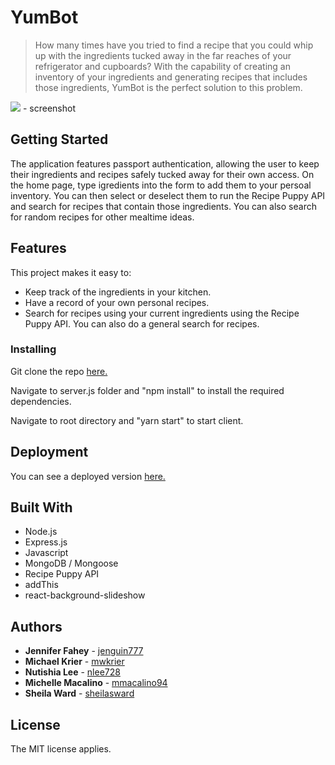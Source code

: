 # YumBot

> How many times have you tried to find a recipe that you could whip up with the ingredients tucked away in the far reaches of your refrigerator and cupboards? With the capability of creating an inventory of your ingredients and generating recipes that includes those ingredients, YumBot is the perfect solution to this problem. 

![](header.png) - screenshot

## Getting Started

The application features passport authentication, allowing the user to keep their ingredients and recipes safely tucked away for their own access. On the home page, type igredients into the form to add them to your persoal inventory. You can then select or deselect them to run the Recipe Puppy API and search for recipes that contain those ingredients. 
You can also search for random recipes for other mealtime ideas. 


## Features

This project makes it easy to:
* Keep track of the ingredients in your kitchen.
* Have a record of your own personal recipes.
* Search for recipes using your current ingredients using the Recipe Puppy API. You can also do a general search for recipes.

### Installing

Git clone the repo [here.](https://github.com/jenguin777/Project3/)

Navigate to server.js folder and "npm install" to install the required dependencies.

Navigate to root directory and "yarn start" to start client.

## Deployment

You can see a deployed version [here.](https://immense-mesa-61835.herokuapp.com/)

## Built With

* Node.js
* Express.js
* Javascript
* MongoDB / Mongoose
* Recipe Puppy API
* addThis
* react-background-slideshow

## Authors

* **Jennifer Fahey** - [jenguin777](https://github.com/jenguin777/)
* **Michael Krier** - [mwkrier](https://github.com/mwkrier)
* **Nutishia Lee** - [nlee728](https://github.com/nlee728)
* **Michelle Macalino** - [mmacalino94](https://github.com/mmacalino94)
* **Sheila Ward** - [sheilasward](https://github.com/sheilasward)

## License

The MIT license applies.

